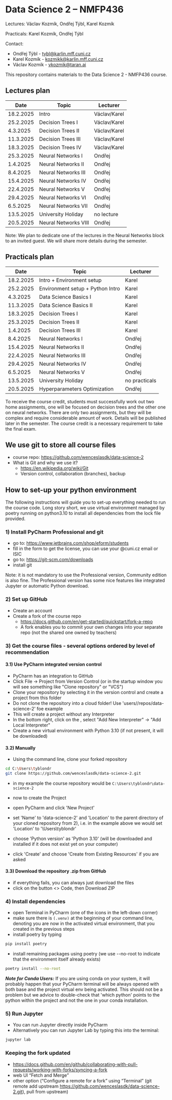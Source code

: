 # Data Science 2 – NMFP436
Lectures: Václav Kozmík, Ondřej Týbl, Karel Kozmík

Practicals: Karel Kozmík, Ondřej Týbl

Contact:
- Ondřej Týbl - tybl@karlin.mff.cuni.cz
- Karel Kozmík - kozmikk@karlin.mff.cuni.cz
- Václav Kozmík - vkozmik@taran.ai

This repository contains materials to the Data Science 2 - NMFP436 course.
## Lectures plan
| Date      | Topic                | Lecturer |
|-----------|----------------------| ------- |
| 18.2.2025 | Intro                | Václav/Karel
| 25.2.2025 | Decision Trees I     | Václav/Karel
| 4.3.2025  | Decision Trees II    | Václav/Karel
| 11.3.2025 | Decision Trees III   | Václav/Karel
| 18.3.2025 | Decision Trees IV    | Václav/Karel
| 25.3.2025 | Neural Networks I    | Ondřej
| 1.4.2025  | Neural Networks II   | Ondřej
| 8.4.2025  | Neural Networks III  | Ondřej
| 15.4.2025 | Neural Networks IV   | Ondřej
| 22.4.2025 | Neural Networks V    | Ondřej
| 29.4.2025 | Neural Networks VI   | Ondřej
| 6.5.2025  | Neural Networks VII  | Ondřej 
| 13.5.2025 | University Holiday   | no lecture
| 20.5.2025 | Neural Networks VIII | Ondřej

Note: We plan to dedicate one of the lectures in the Neural Networks block to an invited guest. We will share more details during the semester.

## Practicals plan
| Date      | Topic                            | Lecturer |
|-----------|----------------------------------| ------- |
| 18.2.2025 | Intro + Environment setup        | Karel
| 25.2.2025 | Environment setup + Python Intro | Karel
| 4.3.2025  | Data Science Basics I            | Karel
| 11.3.2025 | Data Science Basics II           | Karel
| 18.3.2025 | Decision Trees I                 | Karel
| 25.3.2025 | Decision Trees II                | Karel
| 1.4.2025  | Decision Trees III               | Karel
| 8.4.2025  | Neural Networks I                | Ondřej
| 15.4.2025 | Neural Networks II               | Ondřej
| 22.4.2025 | Neural Networks III              | Ondřej
| 29.4.2025 | Neural Networks IV               | Ondřej
| 6.5.2025  | Neural Networks V                | Ondřej 
| 13.5.2025 | University Holiday               | no practicals
| 20.5.2025 | Hyperparameters Optimization     | Ondřej

To receive the course credit, students must successfully work out two home assignments, 
one will be focused on decision trees and the other one on neural networks. 
There are only two assignments, but they will be complex and require considerable amount of work. 
Details will be published later in the semester. The course credit is a necessary requirement to take the final exam.

## We use git to store all course files
- course repo: https://github.com/wenceslasdk/data-science-2
- What is Git and why we use it?
  - https://en.wikipedia.org/wiki/Git
  - Version control, collaboration (branches), backup

## How to set-up your python environment

The following instructions will guide you to set-up everything needed to run the course code. Long story short, we use virtual environment managed by poetry running on python3.10 to install all dependencies from the lock file provided.

### 1) Install PyCharm Professional and git

- go to: https://www.jetbrains.com/shop/eform/students
- fill in the form to get the license, you can use your @cuni.cz email or ISIC
- go to: https://git-scm.com/downloads
- install git

Note: it is not mandatory to use the Professional version, Community edition is also fine. The Professional version has some nice features like integrated Jupyter or automatic Python download.

### 2) Set up GitHub
- Create an account 
- Create a fork of the course repo
  - https://docs.github.com/en/get-started/quickstart/fork-a-repo
  - A fork enables you to commit your own changes into your separate repo (not the shared one owned by teachers)

### 3) Get the course files - several options ordered by level of recommendation

#### 3.1) Use PyCharm integrated version control
- PyCharm has an integration to GitHub
- Click File -> Project from Version Control (or in the startup window you will see something like "Clone repository" or "VCS")
- Clone your repository by selecting it in the version control and create a project from this folder
- Do not clone the repository into a cloud folder! Use 'users/<me>/repos/data-science-2' foe example
- This will create a project without any Interpreter
- In the bottom right, click on the <No Interpreter>, select "Add New Interpreter" -> "Add Local Interpreter"
- Create a new virtual environment with Python 3.10 (if not present, it will be downloaded)

#### 3.2) Manually 
- Using the command line, clone your forked repository
```sh
cd C:\Users\tyblondr
git clone https://github.com/wenceslasdk/data-science-2.git
```
- in my example the course repository would be `C:\Users\tyblondr\data-science-2`

- now to create the Project
- open PyCharm and click 'New Project'
- set 'Name' to 'data-science-2' and 'Location' to the parent directory of your cloned repository from 2), i.e. in the example above we would set 'Location' to '\Users\tyblondr'
- choose 'Python version' as 'Python 3.10' (will be downloaded and installed if it does not exist yet on your computer)
- click 'Create' and choose 'Create from Existing Resources' if you are asked 


#### 3.3) Download the repository .zip from GitHub
- if everything fails, you can always just download the files
- click on the button <> Code, then Download ZIP


### 4) Install dependencies
- open Terminal in PyCharm (one of the icons in the left-down corner)
- make sure there is `(.venv)` at the beginning of your command line, denoting you are now in the activated virtual environment, that you created in the previous steps
- install poetry by typing
```sh
pip install poetry
```
- install remaining packages using poetry (we use --no-root to indicate that the environment itself already exists)
```sh
poetry install --no-root
```

**_Note for Conda Users:_** If you are using conda on your system, it will probably happen that your PyCharm terminal will be always opened with both base and the project virtual env being activated. This should not be a problem but we advice to    double-check that 'which python' points to the python within the project and not the one in your conda installation.

### 5) Run Jupyter
- You can run Jupyter directly inside PyCharm
- Alternatively you can run Jupyter Lab by typing this into the terminal:
```sh
jupyter lab
```

### Keeping the fork updated
  - https://docs.github.com/en/github/collaborating-with-pull-requests/working-with-forks/syncing-a-fork
  - web UI “Fetch and Merge”
  - other option (“Configure a remote for a fork” using “Terminal” (git remote add upstream https://github.com/wenceslasdk/data-science-2.git), pull from upstream)
